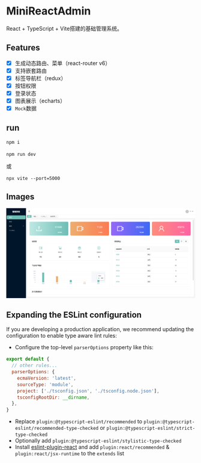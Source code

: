 # MiniReactAdmin
React + TypeScript + Vite搭建的基础管理系统。

## Features
- [x] 生成动态路由、菜单（react-router v6）
- [x] 支持嵌套路由
- [x] 标签导航栏（redux）
- [x] 按钮权限
- [x] 登录状态
- [x] 图表展示（echarts）
- [x] `Mock`数据

## run
```
npm i

npm run dev
```
或
```
npx vite --port=5000
```

## Images
![login](./img/index.png)

## Expanding the ESLint configuration

If you are developing a production application, we recommend updating the configuration to enable type aware lint rules:

- Configure the top-level `parserOptions` property like this:

```js
export default {
  // other rules...
  parserOptions: {
    ecmaVersion: 'latest',
    sourceType: 'module',
    project: ['./tsconfig.json', './tsconfig.node.json'],
    tsconfigRootDir: __dirname,
  },
}
```

- Replace `plugin:@typescript-eslint/recommended` to `plugin:@typescript-eslint/recommended-type-checked` or `plugin:@typescript-eslint/strict-type-checked`
- Optionally add `plugin:@typescript-eslint/stylistic-type-checked`
- Install [eslint-plugin-react](https://github.com/jsx-eslint/eslint-plugin-react) and add `plugin:react/recommended` & `plugin:react/jsx-runtime` to the `extends` list
